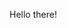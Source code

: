 Hello there!
<!--

![My Github Stats](https://github-readme-stats.vercel.app/api?username=biplab37&count_private=true&theme=tokyonight&show_icons=true)

![Top Langs](https://github-readme-stats.vercel.app/api/top-langs/?username=biplab37&hide=jupyter%20notebook&layout=compact&langs_count=10&theme=tokyonight)
**biplab37/biplab37** is a ✨ _special_ ✨ repository because its `README.md` (this file) appears on your GitHub profile.

Here are some ideas to get you started:

- 🔭 I’m currently working on ...
- 🌱 I’m currently learning ...
- 👯 I’m looking to collaborate on ...
- 🤔 I’m looking for help with ...
- 💬 Ask me about ...
- 📫 How to reach me: ...
- 😄 Pronouns: ...
- ⚡ Fun fact: ...
-->
